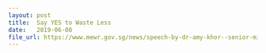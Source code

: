 ```yaml
---
layout: post
title:  Say YES to Waste Less
date:   2019-06-08
file_url: https://www.mewr.gov.sg/news/speech-by-dr-amy-khor--senior-minister-of-state-for-the-environment-and-water-resources--at-the-launch-of-the-say-yes-to-waste-less-campaign-at-ikea-tampines--8-june-2019
---
```

